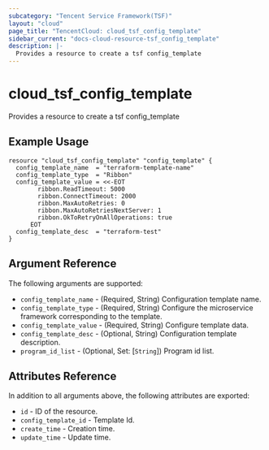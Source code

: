 ```yaml
---
subcategory: "Tencent Service Framework(TSF)"
layout: "cloud"
page_title: "TencentCloud: cloud_tsf_config_template"
sidebar_current: "docs-cloud-resource-tsf_config_template"
description: |-
  Provides a resource to create a tsf config_template
---
```


# cloud_tsf_config_template

Provides a resource to create a tsf config_template

## Example Usage

```hcl
resource "cloud_tsf_config_template" "config_template" {
  config_template_name  = "terraform-template-name"
  config_template_type  = "Ribbon"
  config_template_value = <<-EOT
	    ribbon.ReadTimeout: 5000
	    ribbon.ConnectTimeout: 2000
	    ribbon.MaxAutoRetries: 0
	    ribbon.MaxAutoRetriesNextServer: 1
	    ribbon.OkToRetryOnAllOperations: true
	  EOT
  config_template_desc  = "terraform-test"
}
```

## Argument Reference

The following arguments are supported:

* `config_template_name` - (Required, String) Configuration template name.
* `config_template_type` - (Required, String) Configure the microservice framework corresponding to the template.
* `config_template_value` - (Required, String) Configure template data.
* `config_template_desc` - (Optional, String) Configuration template description.
* `program_id_list` - (Optional, Set: [`String`]) Program id list.

## Attributes Reference

In addition to all arguments above, the following attributes are exported:

* `id` - ID of the resource.
* `config_template_id` - Template Id.
* `create_time` - Creation time.
* `update_time` - Update time.


